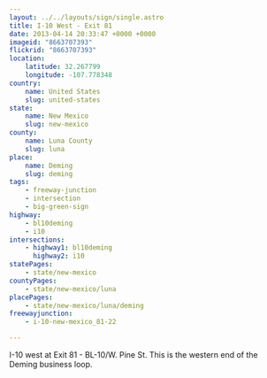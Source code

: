 ```yaml
---
layout: ../../layouts/sign/single.astro
title: I-10 West - Exit 81
date: 2013-04-14 20:33:47 +0000 +0000
imageid: "8663707393"
flickrid: "8663707393"
location:
    latitude: 32.267799
    longitude: -107.778348
country:
    name: United States
    slug: united-states
state:
    name: New Mexico
    slug: new-mexico
county:
    name: Luna County
    slug: luna
place:
    name: Deming
    slug: deming
tags:
    - freeway-junction
    - intersection
    - big-green-sign
highway:
    - bl10deming
    - i10
intersections:
    - highway1: bl10deming
      highway2: i10
statePages:
    - state/new-mexico
countyPages:
    - state/new-mexico/luna
placePages:
    - state/new-mexico/luna/deming
freewayjunction:
    - i-10-new-mexico_81-22

---
```

I-10 west at Exit 81 - BL-10/W. Pine St.  This is the western end of the Deming business loop.